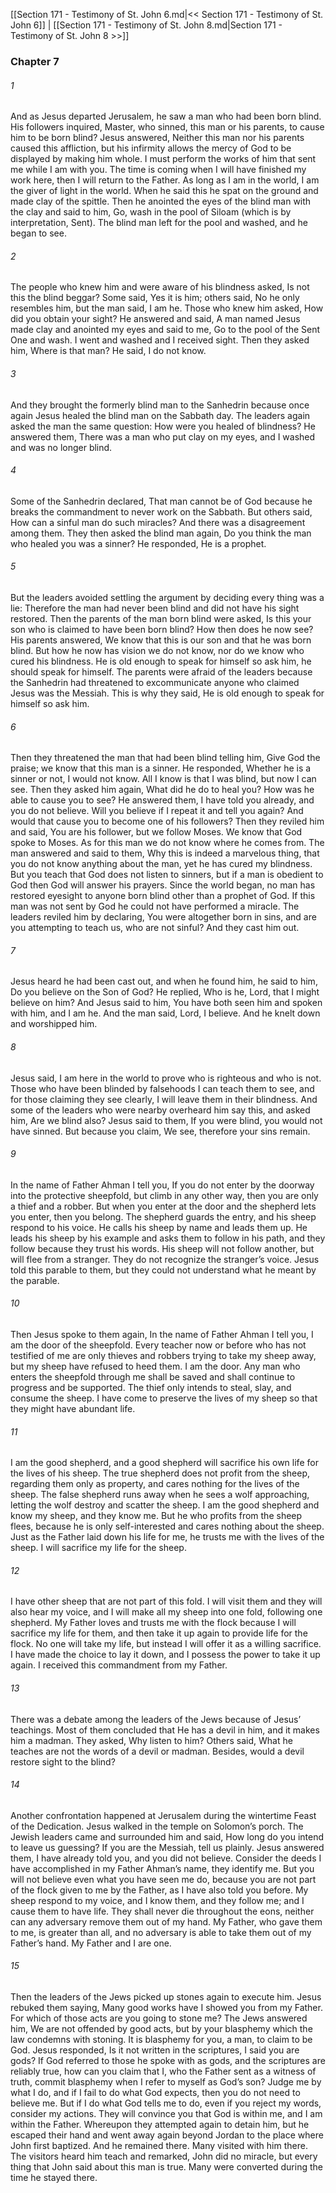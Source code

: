 [[Section 171 - Testimony of St. John 6.md|<< Section 171 - Testimony of St. John 6]]  |  [[Section 171 - Testimony of St. John 8.md|Section 171 - Testimony of St. John 8 >>]]

### Chapter 7
###### 1
And as Jesus departed Jerusalem, he saw a man who had been born blind. His followers inquired, Master, who sinned, this man or his parents, to cause him to be born blind? Jesus answered, Neither this man nor his parents caused this affliction, but his infirmity allows the mercy of God to be displayed by making him whole. I must perform the works of him that sent me while I am with you. The time is coming when I will have finished my work here, then I will return to the Father. As long as I am in the world, I am the giver of light in the world. When he said this he spat on the ground and made clay of the spittle. Then he anointed the eyes of the blind man with the clay and said to him, Go, wash in the pool of Siloam (which is by interpretation, Sent). The blind man left for the pool and washed, and he began to see.

###### 2
The people who knew him and were aware of his blindness asked, Is not this the blind beggar? Some said, Yes it is him; others said, No he only resembles him, but the man said, I am he. Those who knew him asked, How did you obtain your sight? He answered and said, A man named Jesus made clay and anointed my eyes and said to me, Go to the pool of the Sent One and wash. I went and washed and I received sight. Then they asked him, Where is that man? He said, I do not know.

###### 3
And they brought the formerly blind man to the Sanhedrin because once again Jesus healed the blind man on the Sabbath day. The leaders again asked the man the same question: How were you healed of blindness? He answered them, There was a man who put clay on my eyes, and I washed and was no longer blind.

###### 4
Some of the Sanhedrin declared, That man cannot be of God because he breaks the commandment to never work on the Sabbath. But others said, How can a sinful man do such miracles? And there was a disagreement among them. They then asked the blind man again, Do you think the man who healed you was a sinner? He responded, He is a prophet.

###### 5
But the leaders avoided settling the argument by deciding every thing was a lie: Therefore the man had never been blind and did not have his sight restored. Then the parents of the man born blind were asked, Is this your son who is claimed to have been born blind? How then does he now see? His parents answered, We know that this is our son and that he was born blind. But how he now has vision we do not know, nor do we know who cured his blindness. He is old enough to speak for himself so ask him, he should speak for himself. The parents were afraid of the leaders because the Sanhedrin had threatened to excommunicate anyone who claimed Jesus was the Messiah. This is why they said, He is old enough to speak for himself so ask him.

###### 6
Then they threatened the man that had been blind telling him, Give God the praise; we know that this man is a sinner. He responded, Whether he is a sinner or not, I would not know. All I know is that I was blind, but now I can see. Then they asked him again, What did he do to heal you? How was he able to cause you to see? He answered them, I have told you already, and you do not believe. Will you believe if I repeat it and tell you again? And would that cause you to become one of his followers? Then they reviled him and said, You are his follower, but we follow Moses. We know that God spoke to Moses. As for this man we do not know where he comes from. The man answered and said to them, Why this is indeed a marvelous thing, that you do not know anything about the man, yet he has cured my blindness. But you teach that God does not listen to sinners, but if a man is obedient to God then God will answer his prayers. Since the world began, no man has restored eyesight to anyone born blind other than a prophet of God. If this man was not sent by God he could not have performed a miracle. The leaders reviled him by declaring, You were altogether born in sins, and are you attempting to teach us, who are not sinful? And they cast him out.

###### 7
Jesus heard he had been cast out, and when he found him, he said to him, Do you believe on the Son of God? He replied, Who is he, Lord, that I might believe on him? And Jesus said to him, You have both seen him and spoken with him, and I am he. And the man said, Lord, I believe. And he knelt down and worshipped him.

###### 8
Jesus said, I am here in the world to prove who is righteous and who is not. Those who have been blinded by falsehoods I can teach them to see, and for those claiming they see clearly, I will leave them in their blindness. And some of the leaders who were nearby overheard him say this, and asked him, Are we blind also? Jesus said to them, If you were blind, you would not have sinned. But because you claim, We see, therefore your sins remain.

###### 9
In the name of Father Ahman I tell you, If you do not enter by the doorway into the protective sheepfold, but climb in any other way, then you are only a thief and a robber. But when you enter at the door and the shepherd lets you enter, then you belong. The shepherd guards the entry, and his sheep respond to his voice. He calls his sheep by name and leads them up. He leads his sheep by his example and asks them to follow in his path, and they follow because they trust his words. His sheep will not follow another, but will flee from a stranger. They do not recognize the stranger’s voice. Jesus told this parable to them, but they could not understand what he meant by the parable.

###### 10
Then Jesus spoke to them again, In the name of Father Ahman I tell you, I am the door of the sheepfold. Every teacher now or before who has not testified of me are only thieves and robbers trying to take my sheep away, but my sheep have refused to heed them. I am the door. Any man who enters the sheepfold through me shall be saved and shall continue to progress and be supported. The thief only intends to steal, slay, and consume the sheep. I have come to preserve the lives of my sheep so that they might have abundant life.

###### 11
I am the good shepherd, and a good shepherd will sacrifice his own life for the lives of his sheep. The true shepherd does not profit from the sheep, regarding them only as property, and cares nothing for the lives of the sheep. The false shepherd runs away when he sees a wolf approaching, letting the wolf destroy and scatter the sheep. I am the good shepherd and know my sheep, and they know me. But he who profits from the sheep flees, because he is only self-interested and cares nothing about the sheep. Just as the Father laid down his life for me, he trusts me with the lives of the sheep. I will sacrifice my life for the sheep.

###### 12
I have other sheep that are not part of this fold. I will visit them and they will also hear my voice, and I will make all my sheep into one fold, following one shepherd. My Father loves and trusts me with the flock because I will sacrifice my life for them, and then take it up again to provide life for the flock. No one will take my life, but instead I will offer it as a willing sacrifice. I have made the choice to lay it down, and I possess the power to take it up again. I received this commandment from my Father.

###### 13
There was a debate among the leaders of the Jews because of Jesus’ teachings. Most of them concluded that He has a devil in him, and it makes him a madman. They asked, Why listen to him? Others said, What he teaches are not the words of a devil or madman. Besides, would a devil restore sight to the blind?

###### 14
Another confrontation happened at Jerusalem during the wintertime Feast of the Dedication. Jesus walked in the temple on Solomon’s porch. The Jewish leaders came and surrounded him and said, How long do you intend to leave us guessing? If you are the Messiah, tell us plainly. Jesus answered them, I have already told you, and you did not believe. Consider the deeds I have accomplished in my Father Ahman’s name, they identify me. But you will not believe even what you have seen me do, because you are not part of the flock given to me by the Father, as I have also told you before. My sheep respond to my voice, and I know them, and they follow me; and I cause them to have life. They shall never die throughout the eons, neither can any adversary remove them out of my hand. My Father, who gave them to me, is greater than all, and no adversary is able to take them out of my Father’s hand. My Father and I are one.

###### 15
Then the leaders of the Jews picked up stones again to execute him. Jesus rebuked them saying, Many good works have I showed you from my Father. For which of those acts are you going to stone me? The Jews answered him, We are not offended by good acts, but by your blasphemy which the law condemns with stoning. It is blasphemy for you, a man, to claim to be God. Jesus responded, Is it not written in the scriptures, I said you are gods? If God referred to those he spoke with as gods, and the scriptures are reliably true, how can you claim that I, who the Father sent as a witness of truth, commit blasphemy when I refer to myself as God’s son? Judge me by what I do, and if I fail to do what God expects, then you do not need to believe me. But if I do what God tells me to do, even if you reject my words, consider my actions. They will convince you that God is within me, and I am within the Father. Whereupon they attempted again to detain him, but he escaped their hand and went away again beyond Jordan to the place where John first baptized. And he remained there. Many visited with him there. The visitors heard him teach and remarked, John did no miracle, but every thing that John said about this man is true. Many were converted during the time he stayed there.